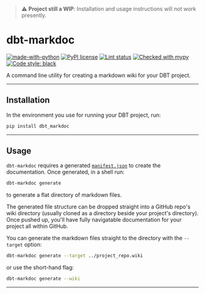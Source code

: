 > :warning: **Project still a WIP**: Installation and usage instructions will not work presently.

# dbt-markdoc

[![made-with-python](https://img.shields.io/badge/Made%20with-Python-1f425f.svg)](https://www.python.org/)
[![PyPI license](https://img.shields.io/pypi/l/ansicolortags.svg)](https://pypi.python.org/pypi/ansicolortags/)
[![Lint status](https://github.com/bd3dowling/dbt-markdoc/actions/workflows/lint.yml/badge.svg)](https://github.com/bd3dowling/dbt-markdoc/actions)
[![Checked with mypy](http://www.mypy-lang.org/static/mypy_badge.svg)](http://mypy-lang.org/)
[![Code style: black](https://img.shields.io/badge/code%20style-black-000000.svg)](https://github.com/psf/black)
<!-- [![Test status](https://github.com/bd3dowling/dbt-markdoc/actions/workflows/test.yml/badge.svg)](https://github.com/bd3dowling/dbt-markdoc/actions) -->

A command line utility for creating a markdown wiki for your DBT project.

---

## Installation

In the environment you use for running your DBT project, run:

```sh
pip install dbt_markdoc
```

---

## Usage

`dbt-markdoc` requires a generated [`manifest.json`](https://docs.getdbt.com/reference/artifacts/manifest-json) to create the documentation. Once generated, in a shell run:

```sh
dbt-markdoc generate
```

to generate a flat directory of markdown files.

The generated file structure can be dropped straight into a GitHub repo's wiki directory (usually cloned as a directory beside your project's directory). Once pushed up, you'll have fully navigatable documentation for your project all within GitHub.

You can generate the markdown files straight to the directory with the `--target` option:

```sh
dbt-markdoc generate --target ../project_repo.wiki
```

or use the short-hand flag:

```sh
dbt-markdoc generate --wiki
```

---
